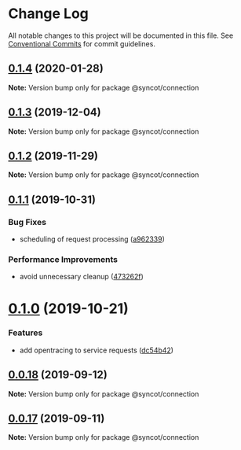 # Change Log

All notable changes to this project will be documented in this file.
See [Conventional Commits](https://conventionalcommits.org) for commit guidelines.

## [0.1.4](https://github.com/SyncOT/SyncOT/compare/@syncot/connection@0.1.3...@syncot/connection@0.1.4) (2020-01-28)

**Note:** Version bump only for package @syncot/connection





## [0.1.3](https://github.com/SyncOT/SyncOT/compare/@syncot/connection@0.1.2...@syncot/connection@0.1.3) (2019-12-04)

**Note:** Version bump only for package @syncot/connection





## [0.1.2](https://github.com/SyncOT/SyncOT/compare/@syncot/connection@0.1.1...@syncot/connection@0.1.2) (2019-11-29)

**Note:** Version bump only for package @syncot/connection





## [0.1.1](https://github.com/SyncOT/SyncOT/compare/@syncot/connection@0.1.0...@syncot/connection@0.1.1) (2019-10-31)


### Bug Fixes

* scheduling of request processing ([a962339](https://github.com/SyncOT/SyncOT/commit/a962339f7c8f13367b9e2c23a09f9fad7616dffd))


### Performance Improvements

* avoid unnecessary cleanup ([473262f](https://github.com/SyncOT/SyncOT/commit/473262fea8fa290c5a108b3c3521997703797189))





# [0.1.0](https://github.com/SyncOT/SyncOT/compare/@syncot/connection@0.0.18...@syncot/connection@0.1.0) (2019-10-21)


### Features

* add opentracing to service requests ([dc54b42](https://github.com/SyncOT/SyncOT/commit/dc54b42273e6148f2a3c001c36072957c7cdb661))





## [0.0.18](https://github.com/SyncOT/SyncOT/compare/@syncot/connection@0.0.17...@syncot/connection@0.0.18) (2019-09-12)

**Note:** Version bump only for package @syncot/connection





## [0.0.17](https://github.com/SyncOT/SyncOT/compare/@syncot/connection@0.0.16...@syncot/connection@0.0.17) (2019-09-11)

**Note:** Version bump only for package @syncot/connection
